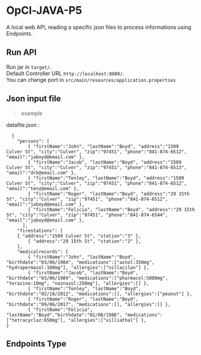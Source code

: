 # OpCl-JAVA-P5
A local web API, reading a specific json files to process informations using Endpoints.

##  Run API

Run jar in `target/`.  
Default Controller URL `http://localhost:8080/`.   
You can change port in `src/main/resources/application.properties`  

## Json input file
> example  

datafile.json :

``` 
  {
    "persons": [
        { "firstName":"John", "lastName":"Boyd", "address":"1509 Culver St", "city":"Culver", "zip":"97451", "phone":"841-874-6512", "email":"jaboyd@email.com" },
        { "firstName":"Jacob", "lastName":"Boyd", "address":"1509 Culver St", "city":"Culver", "zip":"97451", "phone":"841-874-6513", "email":"drk@email.com" },
        { "firstName":"Tenley", "lastName":"Boyd", "address":"1509 Culver St", "city":"Culver", "zip":"97451", "phone":"841-874-6512", "email":"tenz@email.com" },
        { "firstName":"Roger", "lastName":"Boyd", "address":"29 15th St", "city":"Culver", "zip":"97451", "phone":"841-874-6512", "email":"jaboyd@email.com" },
        { "firstName":"Felicia", "lastName":"Boyd", "address":"29 15th St", "city":"Culver", "zip":"97451", "phone":"841-874-6544", "email":"jaboyd@email.com" },
      ],
    "firestations": [
	{ "address":"1509 Culver St", "station":"3" },
        { "address":"29 15th St", "station":"2" },
	],
    "medicalrecords": [
        { "firstName":"John", "lastName":"Boyd", "birthdate":"03/06/1984", "medications":["aznol:350mg", "hydrapermazol:100mg"], "allergies":["nillacilan"] },
        { "firstName":"Jacob", "lastName":"Boyd", "birthdate":"03/06/1989", "medications":["pharmacol:5000mg", "terazine:10mg", "noznazol:250mg"], "allergies":[] },
        { "firstName":"Tenley", "lastName":"Boyd", "birthdate":"02/18/2012", "medications":[], "allergies":["peanut"] },
        { "firstName":"Roger", "lastName":"Boyd", "birthdate":"09/06/2017", "medications":[], "allergies":[] },
        { "firstName":"Felicia", "lastName":"Boyd","birthdate":"01/08/1986", "medications":["tetracyclaz:650mg"], "allergies":["xilliathal"] },
}
```  
  
## Endpoints Type
